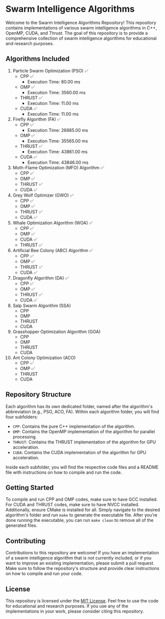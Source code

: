 # Swarm Intelligence Algorithms

Welcome to the Swarm Intelligence Algorithms Repository! This repository contains implementations of various swarm intelligence algorithms in C++, OpenMP, CUDA, and Thrust. The goal of this repository is to provide a comprehensive collection of swarm intelligence algorithms for educational and research purposes.

## Algorithms Included

1. Particle Swarm Optimization (PSO) ✅
   - CPP ✅  
     - Execution Time: 80.00 ms
   - OMP ✅  
     - Execution Time: 3560.00 ms
   - THRUST ✅  
     - Execution Time: 11.00 ms
   - CUDA ✅  
     - Execution Time: 11.00 ms
2. Firefly Algorithm (FA) ✅
   - CPP ✅
     - Execution Time: 26885.00 ms
   - OMP ✅
     - Execution Time: 35565.00 ms
   - THRUST ✅
     - Execution Time: 43861.00 ms
   - CUDA ✅
     - Execution Time: 43846.00 ms
3. Moth-Flame Optimization (MFO) Algorithm ✅
   - CPP ✅
   - OMP ✅
   - THRUST ✅
   - CUDA ✅
4. Grey Wolf Optimizer (GWO) ✅
   - CPP ✅
   - OMP ✅
   - THRUST ✅
   - CUDA ✅
5. Whale Optimization Algorithm (WOA) ✅
   - CPP ✅
   - OMP ✅
   - CUDA ✅
   - THRUST ✅
6. Artificial Bee Colony (ABC) Algorithm ✅
   - CPP ✅
   - OMP ✅
   - THRUST ✅
   - CUDA ✅
7. Dragonfly Algorithm (DA) ✅
   - CPP ✅
   - OMP ✅
   - THRUST ✅
   - CUDA ✅
8. Salp Swarm Algorithm (SSA)
   - CPP
   - OMP
   - THRUST
   - CUDA
9. Grasshopper Optimization Algorithm (GOA)
   - CPP
   - OMP
   - THRUST
   - CUDA
10. Ant Colony Optimization (ACO)
    - CPP ✅
    - OMP ✅
    - THRUST
    - CUDA

## Repository Structure

Each algorithm has its own dedicated folder, named after the algorithm's abbreviation (e.g., PSO, ACO, FA). Within each algorithm folder, you will find four subfolders:

- `CPP`: Contains the pure C++ implementation of the algorithm.
- `OMP`: Contains the OpenMP implementation of the algorithm for parallel processing.
- `THRUST`: Contains the THRUST implementation of the algorithm for GPU acceleration.
- `CUDA`: Contains the CUDA implementation of the algorithm for GPU acceleration.

Inside each subfolder, you will find the respective code files and a README file with instructions on how to compile and run the code.

## Getting Started

To compile and run CPP and OMP codes, make sure to have GCC installed. For CUDA and THRUST codes, make sure to have NVCC installed. Additionally, ensure CMake is installed for all. Simply navigate to the desired algorithm's folder and run `make` to generate the executable file. After you're done running the executable, you can run `make clean` to remove all of the generated files.

## Contributing

Contributions to this repository are welcome! If you have an implementation of a swarm intelligence algorithm that is not currently included, or if you want to improve an existing implementation, please submit a pull request. Make sure to follow the repository's structure and provide clear instructions on how to compile and run your code.

## License

This repository is licensed under the [MIT License](LICENSE). Feel free to use the code for educational and research purposes. If you use any of the implementations in your work, please consider citing this repository.